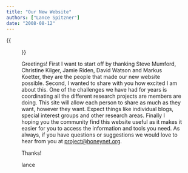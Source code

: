 ```yaml
---
title: "Our New Website"
authors: ["Lance Spitzner"]
date: "2008-08-12"
---
```

{{<figure src="images/banner.png" alt="Banner" width="50%">}}

Greetings! First I want to start off by thanking Steve Mumford, Christine Kilger, Jamie Riden, David Watson and Markus Koetter, they are the people that made our new website possible. Second, I wanted to share with you how excited I am about this. One of the challenges we have had for years is coordinating all the different research projects are members are doing. This site will allow each person to share as much as they want, however they want. Expect things like individual blogs, special interest groups and other research areas. Finally I hoping you the community find this website useful as it makes it easier for you to access the information and tools you need. As always, if you have questions or suggestions we would love to hear from you at project@honeynet.org.  
  
Thanks!  
  
lance
